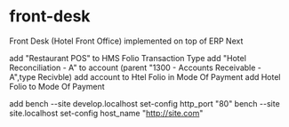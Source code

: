 # front-desk
Front Desk (Hotel Front Office) implemented on top of ERP Next

add "Restaurant POS" to HMS Folio Transaction Type
add "Hotel Reconciliation - A" to account (parent "1300 - Accounts Receivable - A",type Recivble)
add account  to Htel Folio in Mode Of Payment
add Hotel Folio  to Mode Of Payment



add  bench --site develop.localhost set-config http_port "80"
 bench --site site.localhost set-config host_name "http://site.com"